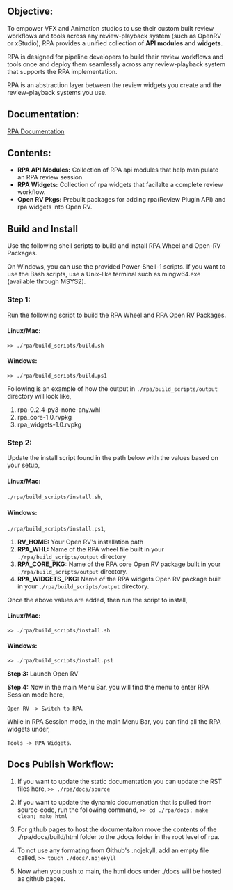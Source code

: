## Objective:

To empower VFX and Animation studios to use their custom built review workflows and tools across any review-playback system (such as OpenRV or xStudio),
RPA provides a unified collection of **API modules** and **widgets**.

RPA is designed for pipeline developers to build their review workflows and tools once and deploy them seamlessly across any review-playback system that supports the RPA implementation.

RPA is an abstraction layer between the review widgets you create and the review-playback systems you use.

## Documentation:

[RPA Documentation](https://mariapanneerrajan-spi.github.io/ori-shared-platform/index.html)

## Contents:

- **RPA API Modules:**
Collection of RPA api modules that help manipulate an RPA review session.
- **RPA Widgets:**
Collection of rpa widgets that facilalte a complete review workflow.
- **Open RV Pkgs:**
Prebuilt packages for adding rpa(Review Plugin API) and rpa widgets into Open RV.

## Build and Install

Use the following shell scripts to build and install RPA Wheel and Open-RV Packages.

On Windows, you can use the provided Power-Shell-1 scripts. If you want to use the Bash scripts, use a Unix-like terminal such as mingw64.exe (available through MSYS2).

### Step 1:
Run the following script to build the RPA Wheel and RPA Open RV Packages.

#### Linux/Mac:
`>> ./rpa/build_scripts/build.sh`

#### Windows:
`>> ./rpa/build_scripts/build.ps1`

Following is an example of how the output in `./rpa/build_scripts/output` directory will look like,
1. rpa-0.2.4-py3-none-any.whl
2. rpa_core-1.0.rvpkg
2. rpa_widgets-1.0.rvpkg

### Step 2:
Update the install script found in the path below with the values based on your setup,

#### Linux/Mac:
`./rpa/build_scripts/install.sh`,

#### Windows:
`./rpa/build_scripts/install.ps1`,

1. **RV_HOME:** Your Open RV's installation path
2. **RPA_WHL:** Name of the RPA wheel file built in your `./rpa/build_scripts/output` directory
3. **RPA_CORE_PKG:** Name of the RPA core Open RV package built in your `./rpa/build_scripts/output` directory.
4. **RPA_WIDGETS_PKG:** Name of the RPA widgets Open RV package built in your `./rpa/build_scripts/output` directory.

Once the above values are added, then run the script to install,

#### Linux/Mac:
`>> ./rpa/build_scripts/install.sh`

#### Windows:
`>> ./rpa/build_scripts/install.ps1`

**Step 3:**
Launch Open RV

**Step 4:**
Now in the main Menu Bar, you will find the menu to enter RPA Session mode here,

`Open RV -> Switch to RPA`.

While in RPA Session mode, in the main Menu Bar, you can find all the RPA widgets under,

`Tools -> RPA Widgets`.

## Docs Publish Workflow:

1. If you want to update the static documentation you can update the RST files here,
`>> ./rpa/docs/source`

2. If you want to update the dynamic documenation that is pulled from source-code, run the following command,
`>> cd ./rpa/docs; make clean; make html`

3. For github pages to host the documentaiton move the contents of the ./rpa/docs/build/html folder to the ./docs folder in the root level of rpa.

4. To not use any formating from Github's .nojekyll, add an empty file called,
`>> touch ./docs/.nojekyll`

5. Now when you push to main, the html docs under ./docs will be hosted as github pages.
